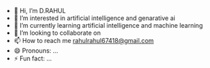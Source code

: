 - 👋 Hi, I’m D.RAHUL
- 👀 I’m interested in artificial intelligence and genarative ai
- 🌱 I’m currently learning  artificial intelligence and machine learning
- 💞️ I’m looking to collaborate on 
- 📫 How to reach me rahulrahul67418@gmail.com
- 😄 Pronouns: ...
- ⚡ Fun fact: ...

<!---
darerahul/D.RAHUL is a ✨ special ✨ repository because its `README.md` (this file) appears on your GitHub profile.
You can click the Preview link to take a look at your changes.
--->
